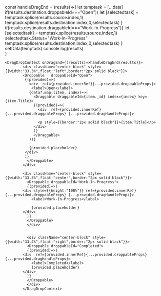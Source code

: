  const handleDragEnd = (results)=>{
        let temptask = [...data]
        if(results.destination.droppableId==="Open"){
            let [selectedtask] = temptask.splice(results.source.index,1)
            temptask.splice(results.destination.index,0,selectedtask)
        }
        if(results.destination.draggableId==="Work-In-Progress"){
            let [selectedtask] = temptask.splice(results.source.index,1)
            selectedtask.Status="Work-In-Progress"
            temptask.splice(results.destination.index,0,selectedtask)
        }
        setData(temptask) 
        console.log(results)  
    }




    <DragDropContext onDragEnd={(results)=>handleDragEnd(results)}>
            <div className="center-block" style={{width:"33.3%",float:"left",border:"2px solid black"}}>
            <Droppable   droppableId="Open">
             {(provided)=>(
               <div  ref={provided.innerRef}{...provided.droppableProps}>
                <label>Open</label>
               {data?.map((item, index)=>(
                 <Draggable draggableId={item._id} index={index} key={item.Title}>
                 {(provided)=>(
                   <div  ref={provided.innerRef} {...provided.draggableProps} {...provided.dragHandleProps}>

                   <p style={{border:"2px solid black"}}>{item.Title}</p>
                 </div>
                 )}
                 </Draggable>
               ))}
             
               {provided.placeholder}
             </div>
             )}
              </Droppable>
            </div>

            <div className="center-block" style={{width:"33.3%",float:"center",border:"2px solid black"}}>
              <Droppable droppableId="Work-In-Progress">
              {(provided)=>(
            <div style={{height:"100%"}} ref={provided.innerRef}{...provided.droppableProps} {...provided.dragHandleProps}>
                <label>Work-In-Progress</label>

                {provided.placeholder}
            </div>
              )}
              </Droppable>
              </div>


              <div className="center-block" style={{width:"33.4%",float:"right",border:"2px solid black"}}>
              <Droppable droppableId="Completed">
              {(provided)=>(
            <div  ref={provided.innerRef}{...provided.droppableProps} {...provided.dragHandleProps}>
                <label>Completed</label>
                {provided.placeholder}
            </div>
              )}
              </Droppable>
              </div>
            </DragDropContext>